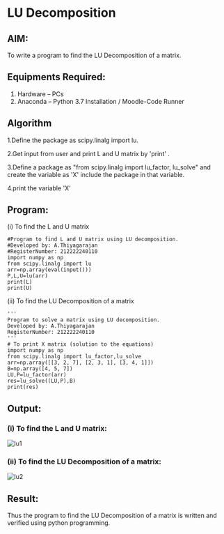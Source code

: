 # LU Decomposition 

## AIM:
To write a program to find the LU Decomposition of a matrix.

## Equipments Required:
1. Hardware – PCs
2. Anaconda – Python 3.7 Installation / Moodle-Code Runner

## Algorithm
1.Define the package as scipy.linalg import lu.

2.Get input from user and print L and U matrix by 'print' .

3.Define a package as "from scipy.linalg import lu_factor, lu_solve" and create the variable as 'X' include the package in that variable.

4.print the variable 'X'

## Program:
(i) To find the L and U matrix
```
#Program to find L and U matrix using LU decomposition.
#Developed by: A.Thiyagarajan
#RegisterNumber: 212222240110
import numpy as np
from scipy.linalg import lu
arr=np.array(eval(input()))
P,L,U=lu(arr)
print(L)
print(U)

```
(ii) To find the LU Decomposition of a matrix
```
'''
Program to solve a matrix using LU decomposition.
Developed by: A.Thiyagarajan
RegisterNumber: 212222240110
'''
# To print X matrix (solution to the equations)
import numpy as np
from scipy.linalg import lu_factor,lu_solve
arr=np.array([[3, 2, 7], [2, 3, 1], [3, 4, 1]])
B=np.array([4, 5, 7])
LU,P=lu_factor(arr)
res=lu_solve((LU,P),B)
print(res)

```

## Output:


### (i) To find the L and U matrix:

![lu1](https://github.com/A-Thiyagarajan/LU-Decomposition/assets/118707693/ef6747d5-0a5e-4bca-a679-e4131001647a)


### (ii) To find the LU Decomposition of a matrix:


![lu2](https://github.com/A-Thiyagarajan/LU-Decomposition/assets/118707693/7080c634-410e-4824-80f8-8c7024203de4)


## Result:
Thus the program to find the LU Decomposition of a matrix is written and verified using python programming.

